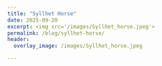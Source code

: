 ```yaml
---
title: "Syllhet Horse"
date: 2025-09-20
excerpt: <img src='/images/Syllhet_horse.jpeg'>
permalink: /blog/syllhet-horse/
header:
  overlay_image: /images/Syllhet_horse.jpeg

---
```


